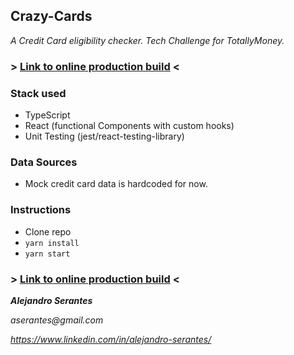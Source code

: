 ## Crazy-Cards

_A Credit Card eligibility checker. Tech Challenge for TotallyMoney._

### > [Link to online production build](https://crazy-cards.aserantes.vercel.app/) <

### Stack used

- TypeScript
- React (functional Components with custom hooks)
- Unit Testing (jest/react-testing-library)

### Data Sources

- Mock credit card data is hardcoded for now.

### Instructions

- Clone repo
- `yarn install`
- `yarn start`

### > [Link to online production build](https://crazy-cards.aserantes.vercel.app/) <

**_Alejandro Serantes_**

_aserantes@gmail.com_

_https://www.linkedin.com/in/alejandro-serantes/_
